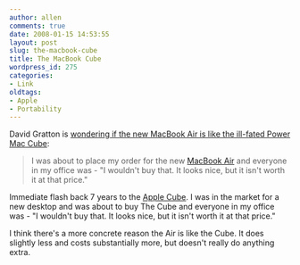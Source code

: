 ```yaml
---
author: allen
comments: true
date: 2008-01-15 14:53:55
layout: post
slug: the-macbook-cube
title: The MacBook Cube
wordpress_id: 275
categories:
- Link
oldtags:
- Apple
- Portability
---
```


David Gratton is [wondering if the new MacBook Air is like the ill-fated Power Mac Cube](http://www.davidrdgratton.com/blog/is-the-macbook-air-the-new-cube):


> I was about to place my order for the new [MacBook Air](http://www.apple.com/macbookair/) and everyone in my office was - "I wouldn't buy that. It looks nice, but it isn't worth it at that price."

Immediate flash back 7 years to the [Apple Cube](http://en.wikipedia.org/wiki/Power_Mac_G4_Cube). I was in the market for a new desktop and was about to buy The Cube and everyone in my office was - "I wouldn't buy that. It looks nice, but it isn't worth it at that price."


I think there's a more concrete reason the Air is like the Cube. It does slightly less and costs substantially more, but doesn't really do anything extra.
